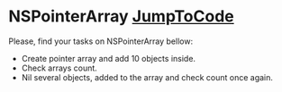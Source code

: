 # NSPointerArray [JumpToCode](https://github.com/dimatarelkin/NSPointerArray/blob/master/ClassroomNSPointerArray/ClassroomNSPointerArray/main.m)
Please, find your tasks on NSPointerArray bellow:
- Create pointer array and add 10 objects inside.
- Check arrays count.
- Nil several objects, added to the array and check count once again.
